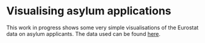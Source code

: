 # Visualising asylum applications

This work in progress shows some very simple visualisations of the Eurostat data on asylum applicants.
The data used can be found [here](https://data.europa.eu/euodp/en/data/dataset/Az6KA9jpjswsnhYiuy1WA).
